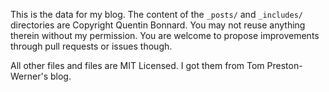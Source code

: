 This is the data for my blog. The content of the `_posts/` and `_includes/` directories are Copyright Quentin Bonnard. You may not reuse anything therein without my permission. You are welcome to propose improvements through pull requests or issues though.

All other files and files are MIT Licensed. I got them from Tom Preston-Werner's blog.
